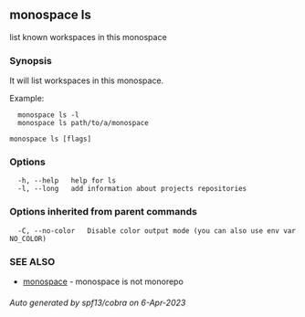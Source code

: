 ## monospace ls

list known workspaces in this monospace

### Synopsis

It will list workspaces in this monospace.

Example:
```
  monospace ls -l
  monospace ls path/to/a/monospace
```

```
monospace ls [flags]
```

### Options

```
  -h, --help   help for ls
  -l, --long   add information about projects repositories
```

### Options inherited from parent commands

```
  -C, --no-color   Disable color output mode (you can also use env var NO_COLOR)
```

### SEE ALSO

* [monospace](monospace.md)	 - monospace is not monorepo

###### Auto generated by spf13/cobra on 6-Apr-2023
